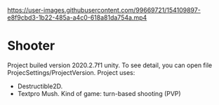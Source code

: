 

https://user-images.githubusercontent.com/99669721/154109897-e8f9cbd3-1b22-485a-a4c0-618a81da754a.mp4

# Shooter
Project builed version 2020.2.7f1 unity.
To see detail, you can open file ProjecSettings/ProjectVersion. 
Project uses:
- Destructible2D.
- Textpro Mush.
Kind of game: turn-based shooting (PVP)
